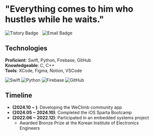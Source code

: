 # "Everything comes to him who hustles while he waits."

<a href="https://daesungstudy.tistory.com/" target="_blank" style="text-decoration: none; margin-right: 10px;">
    <img src="https://img.shields.io/badge/Tistory-FF5722?logo=tistory&logoColor=white" alt="Tistory Badge">
</a>
<a href="mailto:eogud8203@naver.com" target="_blank" style="text-decoration: none;">
    <img src="https://img.shields.io/badge/Email-eogud8203@naver.com-0078D4?logo=microsoft-outlook&logoColor=white" alt="Email Badge">
</a>

## Technologies
**Proficient**: Swift, Python, Firebase, GitHub  
**Knowledgeable**: C, C++  
**Tools**: XCode, Figma, Notion, VSCode

<div>
  <img src="https://img.icons8.com/color/48/000000/swift.png" alt="Swift">
  <img src="https://img.icons8.com/color/48/000000/python.png" alt="Python">
  <img src="https://img.icons8.com/color/48/000000/firebase.png" alt="Firebase">
  <img src="https://img.icons8.com/color/48/000000/github.png" alt="GitHub">
</div>

## Timeline
- **(2024.10 ~ )**: Developing the WeClimb community app  
- **(2024.05 ~ 2024.10)**: Completed the iOS Sparta Bootcamp  
- **(2022.06 ~ 2022.12)**: Participated in an embedded systems project  
  - Awarded Bronze Prize at the Korean Institute of Electronics Engineers
